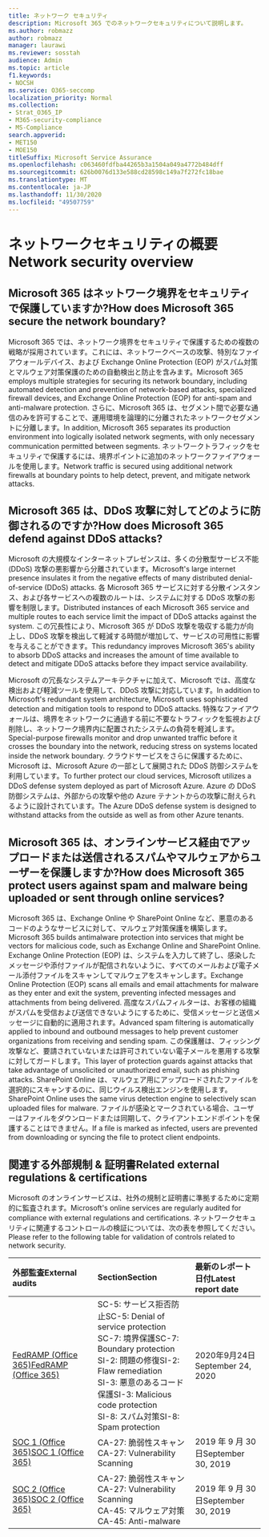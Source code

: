```yaml
---
title: ネットワーク セキュリティ
description: Microsoft 365 でのネットワークセキュリティについて説明します。
ms.author: robmazz
author: robmazz
manager: laurawi
ms.reviewer: sosstah
audience: Admin
ms.topic: article
f1.keywords:
- NOCSH
ms.service: O365-seccomp
localization_priority: Normal
ms.collection:
- Strat_O365_IP
- M365-security-compliance
- MS-Compliance
search.appverid:
- MET150
- MOE150
titleSuffix: Microsoft Service Assurance
ms.openlocfilehash: c063460fdfba44265b3a1504a049a4772b484dff
ms.sourcegitcommit: 626b0076d133e588cd28598c149a7f272fc18bae
ms.translationtype: MT
ms.contentlocale: ja-JP
ms.lasthandoff: 11/30/2020
ms.locfileid: "49507759"
---
```

# <a name="network-security-overview"></a><span data-ttu-id="f5782-103">ネットワークセキュリティの概要</span><span class="sxs-lookup"><span data-stu-id="f5782-103">Network security overview</span></span>

## <a name="how-does-microsoft-365-secure-the-network-boundary"></a><span data-ttu-id="f5782-104">Microsoft 365 はネットワーク境界をセキュリティで保護していますか?</span><span class="sxs-lookup"><span data-stu-id="f5782-104">How does Microsoft 365 secure the network boundary?</span></span>

<span data-ttu-id="f5782-105">Microsoft 365 では、ネットワーク境界をセキュリティで保護するための複数の戦略が採用されています。これには、ネットワークベースの攻撃、特別なファイアウォールデバイス、および Exchange Online Protection (EOP) がスパム対策とマルウェア対策保護のための自動検出と防止を含みます。</span><span class="sxs-lookup"><span data-stu-id="f5782-105">Microsoft 365 employs multiple strategies for securing its network boundary, including automated detection and prevention of network-based attacks, specialized firewall devices, and Exchange Online Protection (EOP) for anti-spam and anti-malware protection.</span></span> <span data-ttu-id="f5782-106">さらに、Microsoft 365 は、セグメント間で必要な通信のみを許可することで、運用環境を論理的に分離されたネットワークセグメントに分離します。</span><span class="sxs-lookup"><span data-stu-id="f5782-106">In addition, Microsoft 365 separates its production environment into logically isolated network segments, with only necessary communication permitted between segments.</span></span> <span data-ttu-id="f5782-107">ネットワークトラフィックをセキュリティで保護するには、境界ポイントに追加のネットワークファイアウォールを使用します。</span><span class="sxs-lookup"><span data-stu-id="f5782-107">Network traffic is secured using additional network firewalls at boundary points to help detect, prevent, and mitigate network attacks.</span></span>

## <a name="how-does-microsoft-365-defend-against-ddos-attacks"></a><span data-ttu-id="f5782-108">Microsoft 365 は、DDoS 攻撃に対してどのように防御されるのですか?</span><span class="sxs-lookup"><span data-stu-id="f5782-108">How does Microsoft 365 defend against DDoS attacks?</span></span>

<span data-ttu-id="f5782-109">Microsoft の大規模なインターネットプレゼンスは、多くの分散型サービス不能 (DDoS) 攻撃の悪影響から分離されています。</span><span class="sxs-lookup"><span data-stu-id="f5782-109">Microsoft's large internet presence insulates it from the negative effects of many distributed denial-of-service (DDoS) attacks.</span></span> <span data-ttu-id="f5782-110">各 Microsoft 365 サービスに対する分散インスタンス、および各サービスへの複数のルートは、システムに対する DDoS 攻撃の影響を制限します。</span><span class="sxs-lookup"><span data-stu-id="f5782-110">Distributed instances of each Microsoft 365 service and multiple routes to each service limit the impact of DDoS attacks against the system.</span></span> <span data-ttu-id="f5782-111">この冗長性により、Microsoft 365 が DDoS 攻撃を吸収する能力が向上し、DDoS 攻撃を検出して軽減する時間が増加して、サービスの可用性に影響を与えることができます。</span><span class="sxs-lookup"><span data-stu-id="f5782-111">This redundancy improves Microsoft 365's ability to absorb DDoS attacks and increases the amount of time available to detect and mitigate DDoS attacks before they impact service availability.</span></span>

<span data-ttu-id="f5782-112">Microsoft の冗長なシステムアーキテクチャに加えて、Microsoft では、高度な検出および軽減ツールを使用して、DDoS 攻撃に対応しています。</span><span class="sxs-lookup"><span data-stu-id="f5782-112">In addition to Microsoft's redundant system architecture, Microsoft uses sophisticated detection and mitigation tools to respond to DDoS attacks.</span></span> <span data-ttu-id="f5782-113">特殊なファイアウォールは、境界をネットワークに通過する前に不要なトラフィックを監視および削除し、ネットワーク境界内に配置されたシステムの負荷を軽減します。</span><span class="sxs-lookup"><span data-stu-id="f5782-113">Special-purpose firewalls monitor and drop unwanted traffic before it crosses the boundary into the network, reducing stress on systems located inside the network boundary.</span></span> <span data-ttu-id="f5782-114">クラウドサービスをさらに保護するために、Microsoft は、Microsoft Azure の一部として展開された DDoS 防御システムを利用しています。</span><span class="sxs-lookup"><span data-stu-id="f5782-114">To further protect our cloud services, Microsoft utilizes a DDoS defense system deployed as part of Microsoft Azure.</span></span> <span data-ttu-id="f5782-115">Azure の DDoS 防御システムは、外部からの攻撃や他の Azure テナントからの攻撃に耐えられるように設計されています。</span><span class="sxs-lookup"><span data-stu-id="f5782-115">The Azure DDoS defense system is designed to withstand attacks from the outside as well as from other Azure tenants.</span></span>

## <a name="how-does-microsoft-365-protect-users-against-spam-and-malware-being-uploaded-or-sent-through-online-services"></a><span data-ttu-id="f5782-116">Microsoft 365 は、オンラインサービス経由でアップロードまたは送信されるスパムやマルウェアからユーザーを保護しますか?</span><span class="sxs-lookup"><span data-stu-id="f5782-116">How does Microsoft 365 protect users against spam and malware being uploaded or sent through online services?</span></span>

<span data-ttu-id="f5782-117">Microsoft 365 は、Exchange Online や SharePoint Online など、悪意のあるコードのようなサービスに対して、マルウェア対策保護を構築します。</span><span class="sxs-lookup"><span data-stu-id="f5782-117">Microsoft 365 builds antimalware protection into services that might be vectors for malicious code, such as Exchange Online and SharePoint Online.</span></span> <span data-ttu-id="f5782-118">Exchange Online Protection (EOP) は、システムを入力して終了し、感染したメッセージや添付ファイルが配信されないように、すべてのメールおよび電子メール添付ファイルをスキャンしてマルウェアをスキャンします。</span><span class="sxs-lookup"><span data-stu-id="f5782-118">Exchange Online Protection (EOP) scans all emails and email attachments for malware as they enter and exit the system, preventing infected messages and attachments from being delivered.</span></span> <span data-ttu-id="f5782-119">高度なスパムフィルターは、お客様の組織がスパムを受信および送信できないようにするために、受信メッセージと送信メッセージに自動的に適用されます。</span><span class="sxs-lookup"><span data-stu-id="f5782-119">Advanced spam filtering is automatically applied to inbound and outbound messages to help prevent customer organizations from receiving and sending spam.</span></span> <span data-ttu-id="f5782-120">この保護層は、フィッシング攻撃など、要請されていないまたは許可されていない電子メールを悪用する攻撃に対してガードします。</span><span class="sxs-lookup"><span data-stu-id="f5782-120">This layer of protection guards against attacks that take advantage of unsolicited or unauthorized email, such as phishing attacks.</span></span> <span data-ttu-id="f5782-121">SharePoint Online は、マルウェア用にアップロードされたファイルを選択的にスキャンするのに、同じウイルス検出エンジンを使用します。</span><span class="sxs-lookup"><span data-stu-id="f5782-121">SharePoint Online uses the same virus detection engine to selectively scan uploaded files for malware.</span></span> <span data-ttu-id="f5782-122">ファイルが感染とマークされている場合、ユーザーはファイルをダウンロードまたは同期して、クライアントエンドポイントを保護することはできません。</span><span class="sxs-lookup"><span data-stu-id="f5782-122">If a file is marked as infected, users are prevented from downloading or syncing the file to protect client endpoints.</span></span>

## <a name="related-external-regulations--certifications"></a><span data-ttu-id="f5782-123">関連する外部規制 & 証明書</span><span class="sxs-lookup"><span data-stu-id="f5782-123">Related external regulations & certifications</span></span>

<span data-ttu-id="f5782-124">Microsoft のオンラインサービスは、社外の規制と証明書に準拠するために定期的に監査されます。</span><span class="sxs-lookup"><span data-stu-id="f5782-124">Microsoft's online services are regularly audited for compliance with external regulations and certifications.</span></span> <span data-ttu-id="f5782-125">ネットワークセキュリティに関連するコントロールの検証については、次の表を参照してください。</span><span class="sxs-lookup"><span data-stu-id="f5782-125">Please refer to the following table for validation of controls related to network security.</span></span>

| <span data-ttu-id="f5782-126">**外部監査**</span><span class="sxs-lookup"><span data-stu-id="f5782-126">**External audits**</span></span> | <span data-ttu-id="f5782-127">**Section**</span><span class="sxs-lookup"><span data-stu-id="f5782-127">**Section**</span></span> | <span data-ttu-id="f5782-128">**最新のレポート日付**</span><span class="sxs-lookup"><span data-stu-id="f5782-128">**Latest report date**</span></span> |
|:--------------------|:------------|:-----------------------|
| [<span data-ttu-id="f5782-129">FedRAMP (Office 365)</span><span class="sxs-lookup"><span data-stu-id="f5782-129">FedRAMP (Office 365)</span></span>](https://compliance.microsoft.com/compliancemanager) | <span data-ttu-id="f5782-130">SC-5: サービス拒否防止</span><span class="sxs-lookup"><span data-stu-id="f5782-130">SC-5: Denial of service protection</span></span> <br> <span data-ttu-id="f5782-131">SC-7: 境界保護</span><span class="sxs-lookup"><span data-stu-id="f5782-131">SC-7: Boundary protection</span></span> <br> <span data-ttu-id="f5782-132">SI-2: 問題の修復</span><span class="sxs-lookup"><span data-stu-id="f5782-132">SI-2: Flaw remediation</span></span> <br> <span data-ttu-id="f5782-133">SI-3: 悪意のあるコード保護</span><span class="sxs-lookup"><span data-stu-id="f5782-133">SI-3: Malicious code protection</span></span> <br> <span data-ttu-id="f5782-134">SI-8: スパム対策</span><span class="sxs-lookup"><span data-stu-id="f5782-134">SI-8: Spam protection</span></span> | <span data-ttu-id="f5782-135">2020年9月24日</span><span class="sxs-lookup"><span data-stu-id="f5782-135">September 24, 2020</span></span> |
| [<span data-ttu-id="f5782-136">SOC 1 (Office 365)</span><span class="sxs-lookup"><span data-stu-id="f5782-136">SOC 1 (Office 365)</span></span>](https://servicetrust.microsoft.com/ViewPage/MSComplianceGuideV3?command=Download&downloadType=Document&downloadId=b07c0f7b-6bd5-4544-8255-7a5f14bf914a&tab=7027ead0-3d6b-11e9-b9e1-290b1eb4cdeb&docTab=7027ead0-3d6b-11e9-b9e1-290b1eb4cdeb_SOC_/_SSAE_16_Reports) | <span data-ttu-id="f5782-137">CA-27: 脆弱性スキャン</span><span class="sxs-lookup"><span data-stu-id="f5782-137">CA-27: Vulnerability Scanning</span></span> | <span data-ttu-id="f5782-138">2019 年 9 月 30 日</span><span class="sxs-lookup"><span data-stu-id="f5782-138">September 30, 2019</span></span> |
| [<span data-ttu-id="f5782-139">SOC 2 (Office 365)</span><span class="sxs-lookup"><span data-stu-id="f5782-139">SOC 2 (Office 365)</span></span>](https://servicetrust.microsoft.com/ViewPage/MSComplianceGuideV3?command=Download&downloadType=Document&downloadId=fa062990-e758-4ddc-ace3-7fb21a301d09&tab=7027ead0-3d6b-11e9-b9e1-290b1eb4cdeb&docTab=7027ead0-3d6b-11e9-b9e1-290b1eb4cdeb_SOC_/_SSAE_16_Rep-11e9-b9e1-290b1eb4cdeb_SOC_/_SSAE_16_Reports) | <span data-ttu-id="f5782-140">CA-27: 脆弱性スキャン</span><span class="sxs-lookup"><span data-stu-id="f5782-140">CA-27: Vulnerability Scanning</span></span> <br> <span data-ttu-id="f5782-141">CA-45: マルウェア対策</span><span class="sxs-lookup"><span data-stu-id="f5782-141">CA-45: Anti-malware</span></span> | <span data-ttu-id="f5782-142">2019 年 9 月 30 日</span><span class="sxs-lookup"><span data-stu-id="f5782-142">September 30, 2019</span></span> |